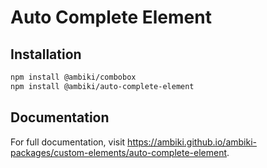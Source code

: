 # Auto Complete Element

## Installation

```bash
npm install @ambiki/combobox
npm install @ambiki/auto-complete-element
```

## Documentation

For full documentation, visit https://ambiki.github.io/ambiki-packages/custom-elements/auto-complete-element.

